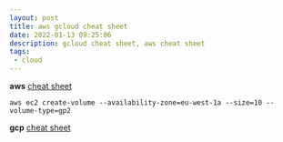 ```yaml
---
layout: post
title: aws gcloud cheat sheet
date: 2022-01-13 09:25:06
description: gcloud cheat sheet, aws cheat sheet 
tags: 
 - cloud
---
```


**aws**
[cheat sheet](https://github.com/mdminhazulhaque/aws-cli-cheatsheet)
```
aws ec2 create-volume --availability-zone=eu-west-1a --size=10 --volume-type=gp2
```

**gcp**
[cheat sheet](https://gist.github.com/pydevops/cffbd3c694d599c6ca18342d3625af97)
